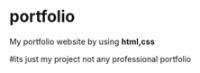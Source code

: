 # portfolio
 My portfolio website
 by using **html,css**

 #its just my project not any professional portfolio 
